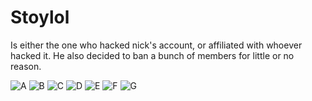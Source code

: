 # Stoylol

Is either the one who hacked nick's account, or affiliated with whoever hacked
it. He also decided to ban a bunch of members for little or no reason.

![A](../../../assets/images/stoylol-specimens/a.png)
![B](../../../assets/images/stoylol-specimens/b.png)
![C](../../../assets/images/stoylol-specimens/c.png)
![D](../../../assets/images/stoylol-specimens/d.png)
![E](../../../assets/images/stoylol-specimens/e.png)
![F](../../../assets/images/stoylol-specimens/f.png)
![G](../../../assets/images/stoylol-specimens/g.png)
